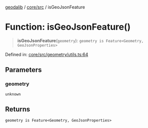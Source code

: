 [geodalib](../../../modules.md) / [core/src](../index.md) / isGeoJsonFeature

# Function: isGeoJsonFeature()

> **isGeoJsonFeature**(`geometry`): `geometry is Feature<Geometry, GeoJsonProperties>`

Defined in: [core/src/geometry/utils.ts:64](https://github.com/GeoDaCenter/geoda-lib/blob/dd0b55e88e7fa62fd12212664ac5233e391d8b71/js/packages/core/src/geometry/utils.ts#L64)

## Parameters

### geometry

`unknown`

## Returns

`geometry is Feature<Geometry, GeoJsonProperties>`
